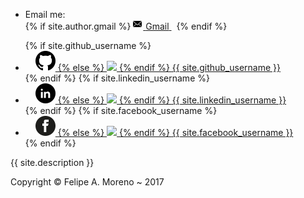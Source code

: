 <footer class="site-footer">
  <div class="wrapper">
    <div class="footer-col-wrapper">
      <div class="footer-col footer-col-1">
        <ul class="contact-list">
          <li> Email me: </li>
          {% if site.author.gmail %}
            <a href="mailto:{{ site.author.gmail }}">
              <span class="icon icon--email">
                <svg viewBox="0 0 16 16" width="16px" height="16px">
                  <path d="M7,9L5.268,7.484l-4.952,4.245C0.496,11.896,0.739,12,1.007,12h11.986 c0.267,0,0.509-0.104,0.688-0.271L8.732,7.484L7,9z M13.684,2.271C13.504,2.103,13.262,2,12.993,2H1.007C0.74,2,0.498,2.104,0.318,2.273L7,8 L13.684,2.271z"/>
                  <polygon points="0,2.878 0,11.186 4.833,7.079"/>
                  <polygon points="9.167,7.079 14,11.186 14,2.875"/>
                </svg>
              </span>
              <span class="email">Gmail</span>
            </a>&nbsp;
          {% endif %}
          <br>
        </ul>
      </div>
      <div class="footer-col footer-col-2">
        <ul class="social-media-list">
          {% if site.github_username %}
            <li>
              <a href="https://github.com/{{ site.github_username }}">
                <span class="icon icon--github">
                  <svg viewBox="0 0 16 16" width="16px" height="16px">
                    {% if page.layout != "post"%}
                      <img src="../assets/images/socialnetwork/github_32.png"/>
                    {% else %}
                      <img src="../../../../../assets/images/socialnetwork/github_32.png"/>
                    {% endif %}
                  </svg>
                </span>
                <span class="username">{{ site.github_username }}</span>
              </a>
            </li>
          {% endif %}
<!--          {% if site.bitbucket_username %}
            <li>
              <a href="https://bitbucket.org/{{ site.bitbucket_username }}">
                <span class="icon icon--bitbucket">
                  <svg viewBox="0 0 16 16" width="16px" height="16px">
                    {% if page.layout != "post"%}
                      <img src="../assets/images/socialnetwork/bitbucket_32.png"/>
                    {% else %}
                      <img src="../../../../../assets/images/socialnetwork/bitbucket_32.png"/>
                    {% endif %}
                  </svg>
                </span>
                <span class="username">{{ site.bitbucket_username }}</span>
              </a>
            </li>
          {% endif %}-->
          {% if site.linkedin_username %}
            <li>
              <a href="https://linkedin.com/in/{{ site.linkedin_username }}">
                <span class="icon icon--linkedin">
                  <svg viewBox="0 0 16 16" width="16px" height="16px">
                    {% if page.layout != "post"%}
                      <img src="../assets/images/socialnetwork/linkedin_32.png"/>
                    {% else %}
                      <img src="../../../../../assets/images/socialnetwork/linkedin_32.png"/>
                    {% endif %}
                  </svg>
                </span>
                <span class="username">{{ site.linkedin_username }}</span>
              </a>
            </li>
          {% endif %}
          {% if site.facebook_username %}
            <li>
              <a href="https://www.facebook.com/{{ site.facebook_username }}">
                <span class="icon icon--facebook">
                  <svg viewBox="0 0 16 16" width="16px" height="16px">
                    {% if page.layout != "post"%}
                      <img src="../assets/images/socialnetwork/facebook_32.png"/>
                    {% else %}
                      <img src="../../../../../assets/images/socialnetwork/facebook_32.png"/>
                    {% endif %}
                  </svg>
                </span>
                <span class="username">{{ site.facebook_username }}</span>
              </a>
            </li>
          {% endif %}
<!--          {% if site.twitter_username %}
            <li>
              <a href="https://twitter.com/{{ site.twitter_username }}">
                <span class="icon icon--twitter">
                  <svg viewBox="0 0 16 16" width="16px" height="16px">
                    {% if page.layout != "post"%}
                      <img src="../assets/images/socialnetwork/twitter_32.png"/>
                    {% else %}
                      <img src="../../../../../assets/images/socialnetwork/twitter_32.png"/>
                    {% endif %}
                  </svg>
                </span>
                <span class="username">{{ site.twitter_username }}</span>
              </a>
            </li>
          {% endif %}
          {% if site.instagram_username %}
            <li>
              <a href="https://www.instagram.com/{{ site.instagram_username }}">
                <span class="icon icon--instagram">
                  <svg viewBox="0 0 16 16" width="16px" height="16px">
                    {% if page.layout != "post"%}
                      <img src="../assets/images/socialnetwork/instagram_32.png"/>
                    {% else %}
                      <img src="../../../../../assets/images/socialnetwork/instagram_32.png"/>
                    {% endif %}
                  </svg>
                </span>
                <span class="username">{{ site.instagram_username }}</span>
              </a>
            </li>
          {% endif %}-->
          </ul>
      </div>
      <div class="footer-col footer-col-3">
        <p class="text">{{ site.description }}</p>
      </div>
    </div>
    <div class="container text-center">
      <p> Copyright &copy; Felipe A. Moreno ~ 2017</p>
    </div>
  </div>
</footer>

